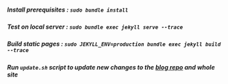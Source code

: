 ##### Install prerequisites : _```sudo bundle install```_

##### Test on local server : _```sudo bundle exec jekyll serve --trace```_

##### Build static pages :  _```sudo JEKYLL_ENV=production bundle exec jekyll build --trace```_

##### Run _```update.sh```_ script to update new changes to the [blog repo](https://github.com/wildonion/blog) and whole site
